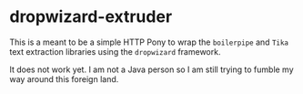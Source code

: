 dropwizard-extruder
==

This is a meant to be a simple HTTP Pony to wrap the `boilerpipe` and `Tika`
text extraction libraries using the `dropwizard` framework.

It does not work yet. I am not a Java person so I am still trying to fumble my
way around this foreign land.
